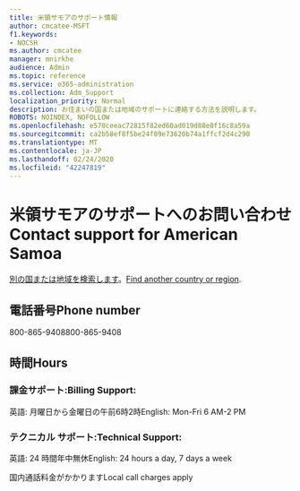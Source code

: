 ```yaml
---
title: 米領サモアのサポート情報
author: cmcatee-MSFT
f1.keywords:
- NOCSH
ms.author: cmcatee
manager: mnirkhe
audience: Admin
ms.topic: reference
ms.service: o365-administration
ms.collection: Adm_Support
localization_priority: Normal
description: お住まいの国または地域のサポートに連絡する方法を説明します。
ROBOTS: NOINDEX, NOFOLLOW
ms.openlocfilehash: e570ceeac72815f82ed60ad019d88e0f16c8a59a
ms.sourcegitcommit: ca2b58ef8f5be24f09e73620b74a1ffcf2d4c290
ms.translationtype: MT
ms.contentlocale: ja-JP
ms.lasthandoff: 02/24/2020
ms.locfileid: "42247819"
---
```

# <a name="contact-support-for-american-samoa"></a><span data-ttu-id="dd7d0-103">米領サモアのサポートへのお問い合わせ</span><span class="sxs-lookup"><span data-stu-id="dd7d0-103">Contact support for American Samoa</span></span>

<span data-ttu-id="dd7d0-104">[別の国または地域を検索します](../contact-support-for-business-products.md)。</span><span class="sxs-lookup"><span data-stu-id="dd7d0-104">[Find another country or region](../contact-support-for-business-products.md).</span></span>

## <a name="phone-number"></a><span data-ttu-id="dd7d0-105">電話番号</span><span class="sxs-lookup"><span data-stu-id="dd7d0-105">Phone number</span></span>
<span data-ttu-id="dd7d0-106">800-865-9408</span><span class="sxs-lookup"><span data-stu-id="dd7d0-106">800-865-9408</span></span>

## <a name="hours"></a><span data-ttu-id="dd7d0-107">時間</span><span class="sxs-lookup"><span data-stu-id="dd7d0-107">Hours</span></span>
### <a name="billing-support"></a><span data-ttu-id="dd7d0-108">課金サポート:</span><span class="sxs-lookup"><span data-stu-id="dd7d0-108">Billing Support:</span></span>

<span data-ttu-id="dd7d0-109">英語: 月曜日から金曜日の午前6時2時</span><span class="sxs-lookup"><span data-stu-id="dd7d0-109">English: Mon-Fri 6 AM-2 PM</span></span>

### <a name="technical-support"></a><span data-ttu-id="dd7d0-110">テクニカル サポート:</span><span class="sxs-lookup"><span data-stu-id="dd7d0-110">Technical Support:</span></span>

<span data-ttu-id="dd7d0-111">英語: 24 時間年中無休</span><span class="sxs-lookup"><span data-stu-id="dd7d0-111">English: 24 hours a day, 7 days a week</span></span>

<span data-ttu-id="dd7d0-112">国内通話料金がかかります</span><span class="sxs-lookup"><span data-stu-id="dd7d0-112">Local call charges apply</span></span>